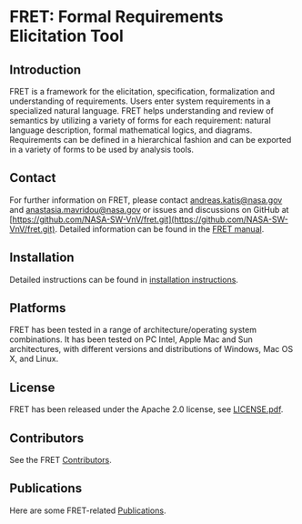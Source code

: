 FRET: Formal Requirements Elicitation Tool
=============================================

Introduction
------------

FRET is a framework for the elicitation, specification, formalization and understanding of requirements. Users enter system requirements in a specialized natural language. FRET helps understanding and review of semantics by utilizing a variety of forms for each requirement: natural language description, formal mathematical logics, and diagrams. Requirements can be defined in a hierarchical fashion and can be exported in a variety of forms to be used by analysis tools.

Contact
-------

For further information on FRET, please contact <andreas.katis@nasa.gov> and
<anastasia.mavridou@nasa.gov> or issues and
discussions on GitHub at [https://github.com/NASA-SW-VnV/fret.git](https://github.com/NASA-SW-VnV/fret.git). Detailed
information can be found in the
[FRET manual](fret-electron/docs/_media/userManual.md).

Installation
------------

Detailed instructions can be found in [installation instructions](fret-electron/docs/_media/installingFRET/installationInstructions.md).

Platforms
---------

FRET has been tested in a range of architecture/operating system
combinations. It has been tested on PC Intel, Apple Mac and Sun
architectures, with different versions and distributions of Windows, Mac OS
X, and Linux.

License
-------

FRET has been released under the Apache 2.0 license, see [LICENSE.pdf](LICENSE.pdf).

Contributors
------------

See the FRET [Contributors](CONTRIBUTORS.md).

Publications
------------

Here are some FRET-related [Publications](PUBLICATIONS.md).
